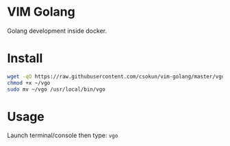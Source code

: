 # VIM Golang

Golang development inside docker.

# Install

```bash
wget -qO https://raw.githubusercontent.com/csokun/vim-golang/master/vgo > ~/vgo 
chmod +x ~/vgo
sudo mv ~/vgo /usr/local/bin/vgo
```

# Usage

Launch terminal/console then type: `vgo`
